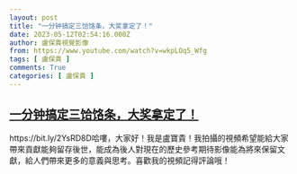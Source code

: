 ```yaml
---
layout: post
title: "一分钟搞定三饸饹条，大奖拿定了！"
date: 2023-05-12T02:54:16.000Z
author: 盧保貴視覺影像
from: https://www.youtube.com/watch?v=wkpLOq5_Wfg
tags: [ 盧保貴 ]
comments: True
categories: [ 盧保貴 ]
---
```

<!--1683860056000-->
[一分钟搞定三饸饹条，大奖拿定了！](https://www.youtube.com/watch?v=wkpLOq5_Wfg)
------

<div>
https://bit.ly/2YsRD8D哈嘍，大家好！我是盧寶貴！我拍攝的視頻希望能給大家帶來貢獻能夠留存後世，能成為後人對現在的歷史參考期待影像能為將來保留文獻，給人們帶來更多的意義與思考。喜歡我的視頻記得評論哦！
</div>
